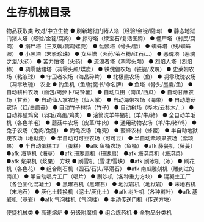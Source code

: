 <!-- community/creation/2001 -->

# 生存机械目录

物品获取类
敌对/中立生物
● 刷新地狱门猪人塔（经验/金锭/腐肉）
● 静态地狱门猪人塔（经验/金锭/腐肉）
● 掠夺塔（绿宝石/复活图腾）
● 僵尸塔（村民/腐肉）
● 溺尸塔（三叉戟/鹦鹉螺壳）
● 骷髅塔（骨头/箭）
● 蜘蛛塔（线/蜘蛛眼）
● 小黑塔（末影珍珠）
● 女巫塔（火药/萤石粉/红石/...）
● 恶魂塔（恶魂之泪/火药）
● 苦力怕塔（火药）
● 流浪者塔（凋零头颅）
● 烈焰人塔（烈焰棒）
● 凋零骷髅塔（凋零头颅/煤炭）
● 铁傀儡农场（铁锭/玫瑰）
● 史莱姆农场（粘液球）
● 守卫者农场（海晶碎片）
● 北极熊农场（鱼）
● 凋零玫瑰农场（凋零玫瑰）
农业
● 钓鱼机（鱼/附魔书/命名牌）
● 鱼塔（骨头/墨囊/鱼）
● 自动耕种农场（面包/胡萝卜/马铃薯）
● 自动瓜田（南瓜/西瓜）
● 自动甘蔗农场（甘蔗）
● 自动仙人掌农场（仙人掌）
● 自动海带农场（海带）
● 自动蘑菇农场（红/白蘑菇）
● 自动竹子林场（竹子）
● 自动树场（桦木/云杉木/...）
● 自动养殖鸡窝（羽毛/鸡蛋/鸡肉）
● 滚筒洗羊牛猪机（羊/牛/猪）
● 全自动羊毛机（各色羊毛）
● 蘑菇牛农场（皮革/牛肉）
● 通用动物农场（羊/牛/猪/鸡）
● 兔子农场（兔肉/兔腿）
● 海龟农场（龟壳）
● 蜜蜂农村（蜂蜜）
● 半自动地狱疣农场（地狱疣）
● 半自动可可豆农场（可可豆）
● 半自动紫颂果农场（紫颂果）
● 半自动蛋糕工厂（蛋糕）
●afk 鱼桶农场（鱼桶）
●afk 藤蔓机（藤蔓）
●afk 海草机（海草）
●afk 珊瑚扇机（珊瑚扇）
●afk 海泡菜机（海泡菜）
●afk 浆果机（浆果）
方块
● 刷雪机（雪球/雪块）
●afk 刷冰机（冰）
● 刷花机（各色花）
● 组合刷石机（圆石/石头/平滑石）
●afk 南瓜雕刻机（雕刻过的南瓜）
● 半自动唱片工厂（唱片）
● 刷沙机（各种重力方块）
● 混凝土工厂（各色固化混凝土）
● 黑曜石机（黑曜石）
● 地狱岩机（地狱岩）
● 末地石机（末地石）
● 灰化土转换机（泥土/灰化土）
●afk 树叶机（各种树叶）
●afk 基岩机（基岩）
●afk 气泡柱机（气泡柱）
● 手动传送门机（传送方块）

便捷机械类
● 高速熔炉
● 分级附魔机
● 组合炼药机
● 全物品分类机
